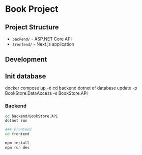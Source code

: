 # Book Project

## Project Structure
- `backend/` - ASP.NET Core API
- `frontend/` - Next.js application

## Development

## Init database

docker compose up -d
cd backend
dotnet ef database update -p BookStore.DataAccess -s BookStore.API


### Backend
```bash
cd backend/BookStore.API
dotnet run

### Frontend
cd frontend

npm install 
npm run dev